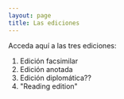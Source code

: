 ```yaml
---
layout: page
title: Las ediciones
---
```


Acceda aquí a las tres ediciones: 

1. Edición facsimilar
2. Edición anotada
3. Edición diplomática??
4. "Reading edition" 